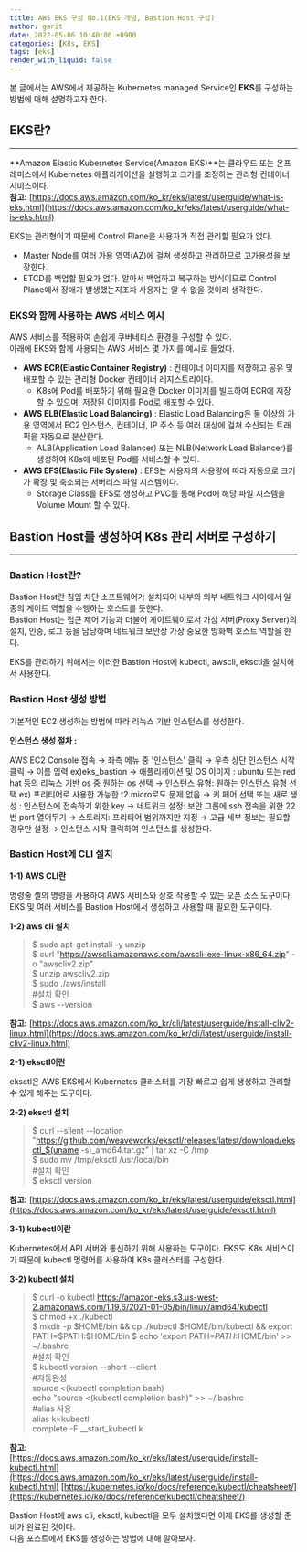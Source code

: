 ```yaml
---
title: AWS EKS 구성 No.1(EKS 개념, Bastion Host 구성)
author: garit
date: 2022-05-06 10:40:00 +0900
categories: [K8s, EKS]
tags: [eks]
render_with_liquid: false
---
```


본 글에서는 AWS에서 제공하는 Kubernetes managed Service인 **EKS**를 구성하는 방법에 대해 설명하고자 한다.



## EKS란?
---
**Amazon Elastic Kubernetes Service(Amazon EKS)**는 클라우드 또는 온프레미스에서 Kubernetes 애플리케이션을 실행하고 크기를 조정하는 관리형 컨테이너 서비스이다.  
**참고:** [https://docs.aws.amazon.com/ko_kr/eks/latest/userguide/what-is-eks.html](https://docs.aws.amazon.com/ko_kr/eks/latest/userguide/what-is-eks.html)

EKS는 관리형이기 때문에 Control Plane을 사용자가 직접 관리할 필요가 없다.
- Master Node를 여러 가용 영역(AZ)에 걸쳐 생성하고 관리하므로 고가용성을 보장한다.
- ETCD를 백업할 필요가 없다. 알아서 백업하고 복구하는 방식이므로 Control Plane에서 장애가 발생했는지조차 사용자는 알 수 없을 것이라 생각한다. 

### EKS와 함께 사용하는 AWS 서비스 예시
AWS 서비스를 적용하여 손쉽게 쿠버네티스 환경을 구성할 수 있다.   
아래에 EKS와 함께 사용되는 AWS 서비스 몇 가지를 예시로 들었다.
- **AWS ECR(Elastic Container Registry)** : 컨테이너 이미지를 저장하고 공유 및 배포할 수 있는 관리형 Docker 컨테이너 레지스트리이다.
	- K8s에 Pod를 배포하기 위해 필요한 Docker 이미지를 빌드하여 ECR에 저장할 수 있으며, 저장된 이미지를 Pod로 배포할 수 있다.
- **AWS ELB(Elastic Load Balancing)** : Elastic Load Balancing은 둘 이상의 가용 영역에서 EC2 인스턴스, 컨테이너, IP 주소 등 여러 대상에 걸쳐 수신되는 트래픽을 자동으로 분산한다.
	- ALB(Application Load Balancer) 또는 NLB(Network Load Balancer)를 생성하여 K8s에 배포된 Pod를 서비스할 수 있다.
- **AWS EFS(Elastic File System)** : EFS는 사용자의 사용량에 따라 자동으로 크기가 확장 및 축소되는 서버리스 파일 시스템이다.
	- Storage Class를 EFS로 생성하고 PVC를 통해 Pod에 해당 파일 시스템을 Volume Mount 할 수 있다.

## Bastion Host를 생성하여 K8s 관리 서버로 구성하기
---
### Bastion Host란?
Bastion Host란 침입 차단 소프트웨어가 설치되어 내부와 외부 네트워크 사이에서 일종의 게이트 역할을 수행하는 호스트를 뜻한다.  
Bastion Host는 접근 제어 기능과 더불어 게이트웨이로서 가상 서버(Proxy Server)의 설치, 인증, 로그 등을 담당하며 네트워크 보안상 가장 중요한 방화벽 호스트 역할을 한다.

EKS를 관리하기 위해서는 이러한  Bastion Host에 kubectl, awscli, eksctl을 설치해서 사용한다.

### Bastion Host 생성 방법
   기본적인 EC2 생성하는 방법에 따라 리눅스 기반 인스턴스를 생성한다.
   
   **인스턴스 생성 절차 :** 

   AWS EC2 Console 접속 &rarr; 좌측 메뉴 중 '인스턴스' 클릭 &rarr; 우측 상단 인스턴스 시작 클릭 &rarr; 이름 입력 ex)eks_bastion &rarr; 애플리케이션 및 OS 이미지 : ubuntu 또는 red hat 등의 리눅스 기반 os 중 원하는 os 선택 &rarr; 인스턴스 유형: 원하는 인스턴스 유형 선택 ex) 프리티어로 사용한 가능한 t2.micro로도 문제 없음 &rarr; 키 페어 선택 또는 새로 생성 : 인스턴스에 접속하기 위한 key &rarr; 네트워크 설정: 보안 그룹에 ssh 접속을 위한 22번 port 열어두기 &rarr; 스토리지: 프리티어 범위까지만 지정 &rarr; 고급 세부 정보는 필요할 경우만 설정 &rarr; 인스턴스 시작 클릭하여 인스턴스를 생성한다.
   
### Bastion Host에 CLI 설치
**1-1) AWS CLI란**

명령줄 셸의 명령을 사용하여 AWS 서비스와 상호 작용할 수 있는 오픈 소스 도구이다. EKS 및 여러 서비스를 Bastion Host에서 생성하고 사용할 때 필요한 도구이다.

**1-2) aws cli 설치**
>$ sudo apt-get install -y unzip  
> $ curl "https://awscli.amazonaws.com/awscli-exe-linux-x86_64.zip" -o "awscliv2.zip"   
>$ unzip awscliv2.zip   
>$ sudo ./aws/install   
>#설치 확인  
>$ aws --version   

**참고:** [https://docs.aws.amazon.com/ko_kr/cli/latest/userguide/install-cliv2-linux.html](https://docs.aws.amazon.com/ko_kr/cli/latest/userguide/install-cliv2-linux.html)

**2-1) eksctl이란**

eksctl은 AWS EKS에서 Kubernetes 클러스터를 가장 빠르고 쉽게 생성하고 관리할 수 있게 해주는 도구이다.

**2-2) eksctl 설치**
>$ curl --silent --location "https://github.com/weaveworks/eksctl/releases/latest/download/eksctl_$(uname -s)_amd64.tar.gz" | tar xz -C /tmp   
>$ sudo mv /tmp/eksctl /usr/local/bin   
>#설치 확인   
>$ eksctl version  

**참고:** [https://docs.aws.amazon.com/ko_kr/eks/latest/userguide/eksctl.html](https://docs.aws.amazon.com/ko_kr/eks/latest/userguide/eksctl.html)

**3-1) kubectl이란**

Kubernetes에서 API 서버와 통신하기 위해 사용하는 도구이다. EKS도 K8s 서비스이기 때문에 kubectl 명령어를 사용하여 K8s 클러스터를 구성한다.

**3-2) kubectl 설치**
>$ curl -o kubectl https://amazon-eks.s3.us-west-2.amazonaws.com/1.19.6/2021-01-05/bin/linux/amd64/kubectl  
>$ chmod +x ./kubectl   
>$ mkdir -p $HOME/bin && cp ./kubectl $HOME/bin/kubectl && export PATH=$PATH:$HOME/bin $ echo 'export PATH=$PATH:$HOME/bin' >> ~/.bashrc   
>#설치 확인  
>$ kubectl version --short --client   
>#자동완성  
>source <(kubectl completion bash)  
>echo "source <(kubectl completion bash)" >> ~/.bashrc  
>#alias 사용  
>alias k=kubectl  
>complete -F __start_kubectl k  

**참고:**   
[https://docs.aws.amazon.com/ko_kr/eks/latest/userguide/install-kubectl.html](https://docs.aws.amazon.com/ko_kr/eks/latest/userguide/install-kubectl.html)
[https://kubernetes.io/ko/docs/reference/kubectl/cheatsheet/](https://kubernetes.io/ko/docs/reference/kubectl/cheatsheet/)

Bastion Host에 aws cli, eksctl, kubectl을 모두 설치했다면 이제 EKS를 생성할 준비가 완료된 것이다.  
다음 포스트에서 EKS를 생성하는 방법에 대해 알아보자.

